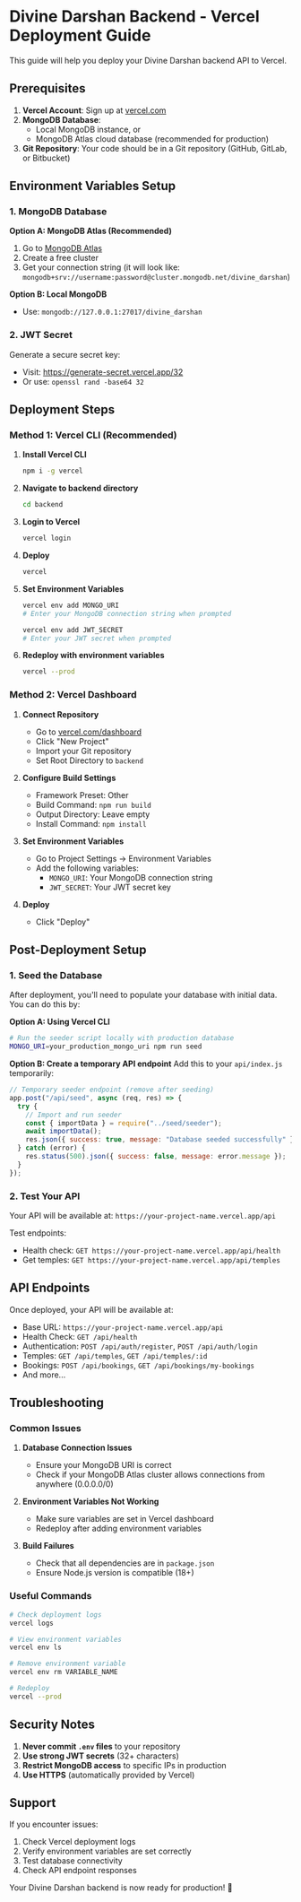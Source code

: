 # Divine Darshan Backend - Vercel Deployment Guide

This guide will help you deploy your Divine Darshan backend API to Vercel.

## Prerequisites

1. **Vercel Account**: Sign up at [vercel.com](https://vercel.com)
2. **MongoDB Database**:
   - Local MongoDB instance, or
   - MongoDB Atlas cloud database (recommended for production)
3. **Git Repository**: Your code should be in a Git repository (GitHub, GitLab, or Bitbucket)

## Environment Variables Setup

### 1. MongoDB Database

**Option A: MongoDB Atlas (Recommended)**

1. Go to [MongoDB Atlas](https://www.mongodb.com/cloud/atlas)
2. Create a free cluster
3. Get your connection string (it will look like: `mongodb+srv://username:password@cluster.mongodb.net/divine_darshan`)

**Option B: Local MongoDB**

- Use: `mongodb://127.0.0.1:27017/divine_darshan`

### 2. JWT Secret

Generate a secure secret key:

- Visit: https://generate-secret.vercel.app/32
- Or use: `openssl rand -base64 32`

## Deployment Steps

### Method 1: Vercel CLI (Recommended)

1. **Install Vercel CLI**

   ```bash
   npm i -g vercel
   ```

2. **Navigate to backend directory**

   ```bash
   cd backend
   ```

3. **Login to Vercel**

   ```bash
   vercel login
   ```

4. **Deploy**

   ```bash
   vercel
   ```

5. **Set Environment Variables**

   ```bash
   vercel env add MONGO_URI
   # Enter your MongoDB connection string when prompted

   vercel env add JWT_SECRET
   # Enter your JWT secret when prompted
   ```

6. **Redeploy with environment variables**
   ```bash
   vercel --prod
   ```

### Method 2: Vercel Dashboard

1. **Connect Repository**

   - Go to [vercel.com/dashboard](https://vercel.com/dashboard)
   - Click "New Project"
   - Import your Git repository
   - Set Root Directory to `backend`

2. **Configure Build Settings**

   - Framework Preset: Other
   - Build Command: `npm run build`
   - Output Directory: Leave empty
   - Install Command: `npm install`

3. **Set Environment Variables**

   - Go to Project Settings → Environment Variables
   - Add the following variables:
     - `MONGO_URI`: Your MongoDB connection string
     - `JWT_SECRET`: Your JWT secret key

4. **Deploy**
   - Click "Deploy"

## Post-Deployment Setup

### 1. Seed the Database

After deployment, you'll need to populate your database with initial data. You can do this by:

**Option A: Using Vercel CLI**

```bash
# Run the seeder script locally with production database
MONGO_URI=your_production_mongo_uri npm run seed
```

**Option B: Create a temporary API endpoint**
Add this to your `api/index.js` temporarily:

```javascript
// Temporary seeder endpoint (remove after seeding)
app.post("/api/seed", async (req, res) => {
  try {
    // Import and run seeder
    const { importData } = require("../seed/seeder");
    await importData();
    res.json({ success: true, message: "Database seeded successfully" });
  } catch (error) {
    res.status(500).json({ success: false, message: error.message });
  }
});
```

### 2. Test Your API

Your API will be available at: `https://your-project-name.vercel.app/api`

Test endpoints:

- Health check: `GET https://your-project-name.vercel.app/api/health`
- Get temples: `GET https://your-project-name.vercel.app/api/temples`

## API Endpoints

Once deployed, your API will be available at:

- Base URL: `https://your-project-name.vercel.app/api`
- Health Check: `GET /api/health`
- Authentication: `POST /api/auth/register`, `POST /api/auth/login`
- Temples: `GET /api/temples`, `GET /api/temples/:id`
- Bookings: `POST /api/bookings`, `GET /api/bookings/my-bookings`
- And more...

## Troubleshooting

### Common Issues

1. **Database Connection Issues**

   - Ensure your MongoDB URI is correct
   - Check if your MongoDB Atlas cluster allows connections from anywhere (0.0.0.0/0)

2. **Environment Variables Not Working**

   - Make sure variables are set in Vercel dashboard
   - Redeploy after adding environment variables

3. **Build Failures**
   - Check that all dependencies are in `package.json`
   - Ensure Node.js version is compatible (18+)

### Useful Commands

```bash
# Check deployment logs
vercel logs

# View environment variables
vercel env ls

# Remove environment variable
vercel env rm VARIABLE_NAME

# Redeploy
vercel --prod
```

## Security Notes

1. **Never commit `.env` files** to your repository
2. **Use strong JWT secrets** (32+ characters)
3. **Restrict MongoDB access** to specific IPs in production
4. **Use HTTPS** (automatically provided by Vercel)

## Support

If you encounter issues:

1. Check Vercel deployment logs
2. Verify environment variables are set correctly
3. Test database connectivity
4. Check API endpoint responses

Your Divine Darshan backend is now ready for production! 🚀
